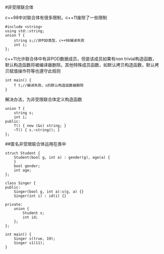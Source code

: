 #非受限联合体

c++98中对联合体有很多限制，c++11废除了一些限制

```
#include <string>
using std::string;
union T {
    string s;//非POD类型，c++98编译失败
    int i;
};
```

c++11允许联合体中有非POD数据成员，但是该成员如果有non trivial构造函数，默认构造函数将被编译器删除。其他特殊成员函数，如默认拷贝构造函数，默认拷贝赋值操作符等也遵守此规则

```
int main() {
    T t;//编译失败，s的默认构造函数被删除
}
```

解决办法，为非受限联合体定义构造函数
```
union T {
    string s;
    int i;
public:
    T() { new (&s) string; }
    ~T() { s.~string(); }
};
```

##匿名非受限联合体运用在类中

```
struct Student {
    Student(bool g, int a) : gender(g), age(a) {
    }
    bool gender;
    int age;
};

class Singer {
public:
    Singer(bool g, int a):s(g, a) {}
    Singer(int i) : id(i) {}

private:
    union {
        Student s;
        int id;
    };
};

int main() {
    Singer s(true, 19);
    Singer s1(11);
}
```